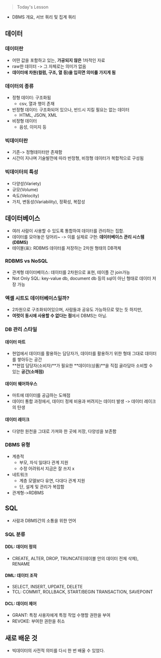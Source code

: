 > Today's Lesson
- DBMS 개요, 서브 쿼리 및 집계 쿼리


## 데이터

### 데이터란
- 어떤 값을 포함하고 있는, **가공되지 않은** 1차적인 자료
- raw한 데이터 -> 그 자체로는 의미가 없음
- **데이터에 차원(컬럼, 구조, 열 등)을 입히면 의미를 가지게 됨**

### 데이터의 종류
- 정형 데이터: 구조화됨
  - csv, 열과 행이 존재
- 반정형 데이터: 구조화되어 있으나, 반드시 지킬 필요는 없는 데이터
  - HTML, JSON, XML
- 비정형 데이터
  - 음성, 이미지 등

### 빅데이터란
- 기존-> 정형데이터만 존재함
- 시간이 지나며 기술발전에 따라 반정형, 비정형 데이터가 복합적으로 구성됨

### 빅데이터의 특성
- 다양성(Variety)
- 규모(Volume)
- 속도(Velocity)
- 가치, 변동성(Variability), 정확성, 복잡성

## 데이터베이스
- 여러 사람이 사용할 수 있도록 통합하여 데이터를 관리하는 집합.
- 데이터를 모아놓은 덩어리~
  -> 이를 실제로 구현: **데이터베이스 관리 시스템(DBMS)**
- 테이블(표): RDBMS 데이터를 저장하는 2차원 형태의 DB객체  

### RDBMS vs NoSQL
- 관계형 데이터베이스: 데이터를 2차원으로 표현, 테이플 간 join가능
- Not Only SQL: key-value db, document db 등의 sql이 아닌 형태로 데이터 저장 가능

### 엑셀 시트도 데이터베이스일까?
- 2차원으로 구조화되어있으며, 사람들과 공유도 가능하므로 맞는 듯 하지만,
- **여럿이 동시에 사용할 수 없다는 점**에서 DBMS는 아님.

### DB 관리 스타일

#### 데이터 마트
- 현업에서 데이터를 활용하는 담당자가, 데이터를 활용하기 위한 형태 그대로 데이터를 쌓아두는 공간
- **현업 담당자(소비자)**가 필요한 **데이터(상품)**을 직접 골라담아 소비할 수 있는 **공간(소매점)**

#### 데이터 웨어하우스
- 마트에 데이터를 공급하는 도매점
- 데이터 통합 과정에서, 데이터 정제 비용과 버려지는 데이터 발생
  -> 데이터 레이크의 탄생

#### 데이터 레이크
- 다양한 원천을 그대로 가져와 한 곳에 저장, 다양성을 보존함

### DBMS 유형

- 계층적
  - 부모, 자식 일대다 관계 지원
  - 수정 어려워서 지금은 잘 쓰지 x
- 네트워크
  - 계층 모델보다 유연, 다대다 관계 지원
  - 단, 설계 및 관리가 복잡함
- 관계형->RDBMS

## SQL
- 사람과 DBMS간의 소통을 위한 언어

### SQL 분류

#### DDL: 데이터 정의
- CREATE, ALTER, DROP, TRUNCATE(테이블 안의 데이터 전체 삭제), RENAME

#### DML: 데이터 조작
- SELECT, INSERT, UPDATE, DELETE
- TCL: COMMIT, ROLLBACK, START/BEGIN TRANSACTION, SAVEPOINT

#### DCL: 데이터 제어
- GRANT: 특정 사용자에게 특정 작업 수행할 권한을 부여
- REVOKE: 부여한 권한을 취소


## 새로 배운 것
- 빅데이터의 사전적 의미를 다시 한 번 배울 수 있었다.
